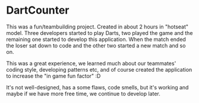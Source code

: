 # DartCounter

This was a fun/teambuilding project. Created in about 2 hours in "hotseat" model. 
Three developers started to play Darts, two played the game and the remaining one started to develop this application.
When the match ended the loser sat down to code and the other two started a new match and so on.

This was a great experience, we learned much about our teammates' coding style, developing patterns etc, and of course created the application to increase the "in game fun factor" :D

It's not well-designed, has a some flaws, code smells, but it's working and maybe if we have more free time, we continue to develop later.
